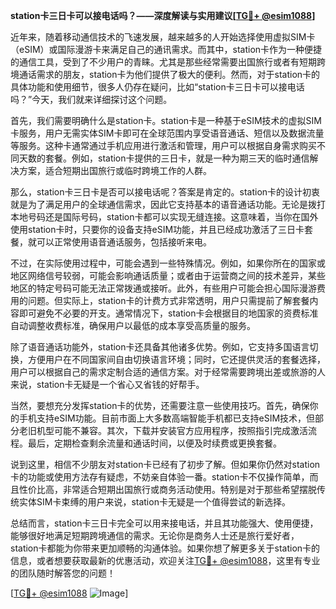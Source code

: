 **station卡三日卡可以接电话吗？——深度解读与实用建议[[TG💪+ @esim1088](https://t.me/s/esim1088)]**

近年来，随着移动通信技术的飞速发展，越来越多的人开始选择使用虚拟SIM卡（eSIM）或国际漫游卡来满足自己的通讯需求。而其中，station卡作为一种便捷的通信工具，受到了不少用户的青睐。尤其是那些经常需要出国旅行或者有短期跨境通话需求的朋友，station卡为他们提供了极大的便利。然而，对于station卡的具体功能和使用细节，很多人仍存在疑问，比如“station卡三日卡可以接电话吗？”今天，我们就来详细探讨这个问题。

首先，我们需要明确什么是station卡。station卡是一种基于eSIM技术的虚拟SIM卡服务，用户无需实体SIM卡即可在全球范围内享受语音通话、短信以及数据流量等服务。这种卡通常通过手机应用进行激活和管理，用户可以根据自身需求购买不同天数的套餐。例如，station卡提供的三日卡，就是一种为期三天的临时通信解决方案，适合短期出国旅行或临时跨境工作的人群。

那么，station卡三日卡是否可以接电话呢？答案是肯定的。station卡的设计初衷就是为了满足用户的全球通信需求，因此它支持基本的语音通话功能。无论是拨打本地号码还是国际号码，station卡都可以实现无缝连接。这意味着，当你在国外使用station卡时，只要你的设备支持eSIM功能，并且已经成功激活了三日卡套餐，就可以正常使用语音通话服务，包括接听来电。

不过，在实际使用过程中，可能会遇到一些特殊情况。例如，如果你所在的国家或地区网络信号较弱，可能会影响通话质量；或者由于运营商之间的技术差异，某些地区的特定号码可能无法正常拨通或接听。此外，有些用户可能会担心国际漫游费用的问题。但实际上，station卡的计费方式非常透明，用户只需提前了解套餐内容即可避免不必要的开支。通常情况下，station卡会根据目的地国家的资费标准自动调整收费标准，确保用户以最低的成本享受高质量的服务。

除了语音通话功能外，station卡还具备其他诸多优势。例如，它支持多国语言切换，方便用户在不同国家间自由切换语言环境；同时，它还提供灵活的套餐选择，用户可以根据自己的需求定制合适的通信方案。对于经常需要跨境出差或旅游的人来说，station卡无疑是一个省心又省钱的好帮手。

当然，要想充分发挥station卡的优势，还需要注意一些使用技巧。首先，确保你的手机支持eSIM功能。目前市面上大多数高端智能手机都已支持eSIM技术，但部分老旧机型可能不兼容。其次，下载并安装官方应用程序，按照指引完成激活流程。最后，定期检查剩余流量和通话时间，以便及时续费或更换套餐。

说到这里，相信不少朋友对station卡已经有了初步了解。但如果你仍然对station卡的功能或使用方法存有疑虑，不妨亲自体验一番。station卡不仅操作简单，而且性价比高，非常适合短期出国旅行或商务活动使用。特别是对于那些希望摆脱传统实体SIM卡束缚的用户来说，station卡无疑是一个值得尝试的新选择。

总结而言，station卡三日卡完全可以用来接电话，并且其功能强大、使用便捷，能够很好地满足短期跨境通信的需求。无论你是商务人士还是旅行爱好者，station卡都能为你带来更加顺畅的沟通体验。如果你想了解更多关于station卡的信息，或者想要获取最新的优惠活动，欢迎关注[TG💪+ @esim1088](https://t.me/s/esim1088)，这里有专业的团队随时解答您的问题！

[[TG💪+ @esim1088](https://t.me/s/esim1088) ![Image](https://i.postimg.cc/4NQfJmqS/Snipaste-2025-05-13-00-14-12.png)]